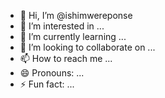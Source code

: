 - 👋 Hi, I’m @ishimwereponse
- 👀 I’m interested in ...
- 🌱 I’m currently learning ...
- 💞️ I’m looking to collaborate on ...
- 📫 How to reach me ...
- 😄 Pronouns: ...
- ⚡ Fun fact: ...

<!---
ishimwereponse/ishimwereponse is a ✨ special ✨ repository because its `README.md` (this file) appears on your GitHub profile.
You can click the Preview link to take a look at your changes.
--->
